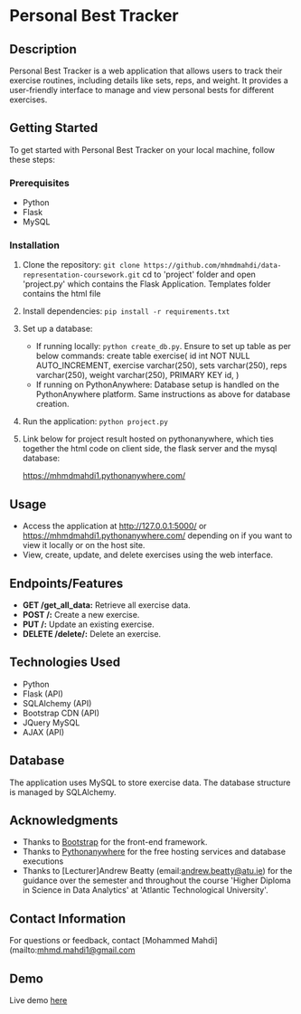 # Personal Best Tracker

## Description

Personal Best Tracker is a web application that allows users to track their exercise routines, including details like sets, reps, and weight. It provides a user-friendly interface to manage and view personal bests for different exercises.

## Getting Started

To get started with Personal Best Tracker on your local machine, follow these steps:

### Prerequisites

- Python
- Flask
- MySQL

### Installation

1.  Clone the repository: `git clone https://github.com/mhmdmahdi/data-representation-coursework.git`
    cd to 'project' folder and open 'project.py' which contains the Flask Application.
    Templates folder contains the html file
2.  Install dependencies: `pip install -r requirements.txt`
3.  Set up a database:
    - If running locally: `python create_db.py`. Ensure to set up table as per below commands:
        create table exercise(
            id int NOT NULL AUTO_INCREMENT,
            exercise varchar(250),
            sets varchar(250),
            reps varchar(250),
            weight varchar(250),
            PRIMARY KEY id,
        )
    - If running on PythonAnywhere: Database setup is handled on the PythonAnywhere platform. Same instructions as above for database creation. 

4.  Run the application: `python project.py`
5.  Link below for project result hosted on pythonanywhere,
    which ties together the html code on client side, 
    the flask server and the mysql database:

    https://mhmdmahdi1.pythonanywhere.com/

## Usage

- Access the application at http://127.0.0.1:5000/ or https://mhmdmahdi1.pythonanywhere.com/ depending on if you want to view it locally or on the host site.
- View, create, update, and delete exercises using the web interface.

## Endpoints/Features

- **GET /get_all_data:** Retrieve all exercise data.
- **POST /:** Create a new exercise.
- **PUT /<id>:** Update an existing exercise.
- **DELETE /delete/<id>:** Delete an exercise.

## Technologies Used

- Python
- Flask (API)
- SQLAlchemy (API)
- Bootstrap CDN (API)
- JQuery MySQL
- AJAX (API)

## Database

The application uses MySQL to store exercise data. The database structure is managed by SQLAlchemy.


## Acknowledgments

- Thanks to [Bootstrap](https://getbootstrap.com/) for the front-end framework.
- Thanks to [Pythonanywhere](https://mhmdmahdi1.pythonanywhere.com/) for the free hosting services and database executions
- Thanks to [Lecturer]Andrew Beatty (email:andrew.beatty@atu.ie) for the guidance over the semester and throughout the course 'Higher Diploma in Science in Data Analytics' at 'Atlantic Technological University'.

## Contact Information

For questions or feedback, contact [Mohammed Mahdi](mailto:mhmd.mahdi1@gmail.com

## Demo

Live demo [here](https://mhmdmahdi1.pythonanywhere.com/)